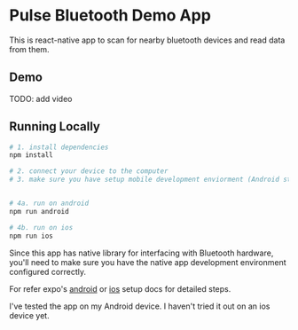 # Pulse Bluetooth Demo App

This is react-native app to scan for nearby bluetooth devices and read data from them.

## Demo

TODO: add video

## Running Locally

```bash
# 1. install dependencies
npm install

# 2. connect your device to the computer
# 3. make sure you have setup mobile development enviorment (Android studio for Android and Xcode for ios)


# 4a. run on android
npm run android

# 4b. run on ios
npm run ios
```

Since this app has native library for interfacing with Bluetooth hardware, you'll need to make sure you have the native app development environment configured correctly.

For refer expo's [android](https://docs.expo.dev/get-started/set-up-your-environment/?mode=development-build&buildEnv=local&platform=android&device=physical) or [ios](https://docs.expo.dev/get-started/set-up-your-environment/?mode=development-build&buildEnv=local&platform=ios&device=physical) setup docs for detailed steps.

I've tested the app on my Android device. I haven't tried it out on an ios device yet.
